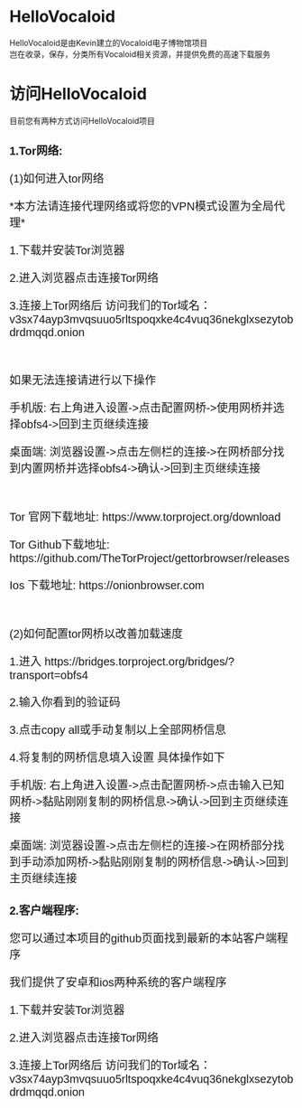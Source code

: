 # HelloVocaloid
HelloVocaloid是由Kevin建立的Vocaloid电子博物馆项目
<br>岂在收录，保存，分类所有Vocaloid相关资源，并提供免费的高速下载服务
<br>
# 访问HelloVocaloid
目前您有两种方式访问HelloVocaloid项目
<h1 style="font-family:arial;font-size:20px;">1.Tor网络:</h1>
<p style="font-family:arial;font-size:20px;">(1)如何进入tor网络</p> 
<p style="font-family:arial;font-size:20px;">*本方法请连接代理网络或将您的VPN模式设置为全局代理*</p>
<p style="font-family:arial;font-size:20px;">1.下载并安装Tor浏览器</p>
<p style="font-family:arial;font-size:20px;">2.进入浏览器点击连接Tor网络</p>
<p style="font-family:arial;font-size:20px;">3.连接上Tor网络后 访问我们的Tor域名：v3sx74ayp3mvqsuuo5rltspoqxke4c4vuq36nekglxsezytobdrdmqqd.onion</p>
<br />
<p style="font-family:arial;font-size:20px;">如果无法连接请进行以下操作</p>
<p style="font-family:arial;font-size:20px;">手机版: 右上角进入设置->点击配置网桥->使用网桥并选择obfs4->回到主页继续连接</p> 
<p style="font-family:arial;font-size:20px;">桌面端: 浏览器设置->点击左侧栏的连接->在网桥部分找到内置网桥并选择obfs4->确认->回到主页继续连接</p> 
&nbsp;
<p style="font-family:arial;font-size:20px;">Tor 官网下载地址: https://www.torproject.org/download</p> 
<p style="font-family:arial;font-size:20px;">Tor Github下载地址: https://github.com/TheTorProject/gettorbrowser/releases</p> 
<p style="font-family:arial;font-size:20px;">Ios 下载地址: https://onionbrowser.com</p> 
&nbsp;
<p style="font-family:arial;font-size:20px;">(2)如何配置tor网桥以改善加载速度</p> 
<p style="font-family:arial;font-size:20px;">1.进入 https://bridges.torproject.org/bridges/?transport=obfs4</p> 
<p style="font-family:arial;font-size:20px;">2.输入你看到的验证码</p> 
<p style="font-family:arial;font-size:20px;">3.点击copy all或手动复制以上全部网桥信息</p> 
<p style="font-family:arial;font-size:20px;">4.将复制的网桥信息填入设置 具体操作如下</p> 
<p style="font-family:arial;font-size:20px;">手机版: 右上角进入设置->点击配置网桥->点击输入已知网桥->黏贴刚刚复制的网桥信息->确认->回到主页继续连接</p> 
<p style="font-family:arial;font-size:20px;">桌面端: 浏览器设置->点击左侧栏的连接->在网桥部分找到手动添加网桥->黏贴刚刚复制的网桥信息->确认->回到主页继续连接</p> 
<h1 style="font-family:arial;font-size:20px;">2.客户端程序:</h1>
<p style="font-family:arial;font-size:20px;">您可以通过本项目的github页面找到最新的本站客户端程序</p> 
<p style="font-family:arial;font-size:20px;">我们提供了安卓和ios两种系统的客户端程序</p>
<p style="font-family:arial;font-size:20px;">1.下载并安装Tor浏览器</p>
<p style="font-family:arial;font-size:20px;">2.进入浏览器点击连接Tor网络</p>
<p style="font-family:arial;font-size:20px;">3.连接上Tor网络后 访问我们的Tor域名：v3sx74ayp3mvqsuuo5rltspoqxke4c4vuq36nekglxsezytobdrdmqqd.onion</p>
<br />

